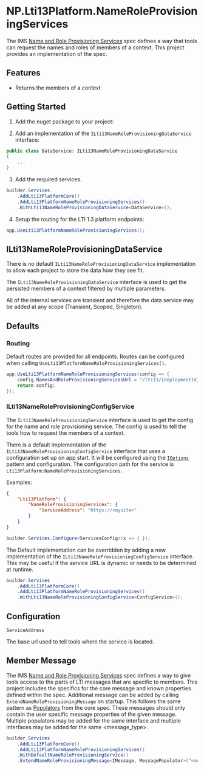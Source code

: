 ﻿# NP.Lti13Platform.NameRoleProvisioningServices

The IMS [Name and Role Provisioning Services](https://www.imsglobal.org/spec/lti-nrps/v2p0) spec defines a way that tools can request the names and roles of members of a context. This project provides an implementation of the spec.

## Features

- Returns the members of a context

## Getting Started

1. Add the nuget package to your project:

2. Add an implementation of the `ILti13NameRoleProvisioningDataService` interface:

```csharp
public class DataService: ILti13NameRoleProvisioningDataService
{
    ...
}
```

3. Add the required services.

```csharp
builder.Services
    .AddLti13PlatformCore()
    .AddLti13PlatformNameRoleProvisioningServices()
    .WithLti13NameRoleProvisioningDataService<DataService>();
```

4. Setup the routing for the LTI 1.3 platform endpoints:

```csharp
app.UseLti13PlatformNameRoleProvisioningServices();
```

## ILti13NameRoleProvisioningDataService

There is no default `ILti13NameRoleProvisioningDataService` implementation to allow each project to store the data how they see fit.

The `ILti13NameRoleProvisioningDataService` interface is used to get the persisted members of a context filtered by multiple parameters.

All of the internal services are transient and therefore the data service may be added at any scope (Transient, Scoped, Singleton).

## Defaults

### Routing

Default routes are provided for all endpoints. Routes can be configured when calling `UseLti13PlatformNameRoleProvisioningServices()`.

```csharp
app.UseLti13PlatformNameRoleProvisioningServices(config => {
    config.NamesAndRoleProvisioningServicesUrl = "/lti13/{deploymentId}/{contextId}/memberships"; // {deploymentId} and {contextId} are required
    return config;
});
```

### ILti13NameRoleProvisioningConfigService

The `ILti13NameRoleProvisioningService` interface is used to get the config for the name and role provisioning service. The config is used to tell the tools how to request the members of a context.

There is a default implementation of the `ILti13NameRoleProvisioningConfigService` interface that uses a configuration set up on app start.
It will be configured using the [`IOptions`](https://learn.microsoft.com/en-us/aspnet/core/fundamentals/configuration) pattern and configuration.
The configuration path for the service is `Lti13Platform:NameRoleProvisioningServices`.

Examples:

```json
{
    "Lti13Platform": {
        "NameRoleProvisioningServices": {
            "ServiceAddress": "https://<mysite>"
        }
    }
}
```

```csharp
builder.Services.Configure<ServicesConfig>(x => { });
```

The Default implementation can be overridden by adding a new implementation of the `ILti13NameRoleProvisioningConfigService` interface.
This may be useful if the service URL is dynamic or needs to be determined at runtime.

```csharp
builder.Services
    .AddLti13PlatformCore()
    .AddLti13PlatformNameRoleProvisioningServices()
    .WithLti13NameRoleProvisioningConfigService<ConfigService>();
```

## Configuration

`ServiceAddress`

The base url used to tell tools where the service is located.

## Member Message

The IMS [Name and Role Provisioning Services](https://www.imsglobal.org/spec/lti-nrps/v2p0#message-section) spec defines a way to give tools access to the parts of LTI messages that are specific to members. This project includes the specifics for the core message and known properties defined within the spec. Additional message can be added by calling `ExtendNameRoleProvisioningMessage` on startup. This follows the same pattern as [Populators](../NP.Lti13Platform.Core/README.md#populators) from the core spec. These messages should only contain the user specific message properties of the given message. Multiple populators may be added for the same interface and multiple interfaces may be added for the same <message_type>.

```csharp
builder.Services
    .AddLti13PlatformCore()
    .AddLti13PlatformNameRoleProvisioningServices()
    .WithDefaultNameRoleProvisioningService()
    .ExtendNameRoleProvisioningMessage<IMessage, MessagePopulator>("<message_type>");
```